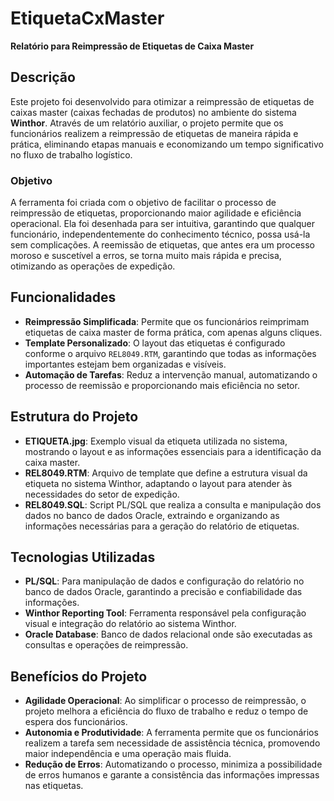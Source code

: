 # EtiquetaCxMaster

**Relatório para Reimpressão de Etiquetas de Caixa Master**

## Descrição

Este projeto foi desenvolvido para otimizar a reimpressão de etiquetas de caixas master (caixas fechadas de produtos) no ambiente do sistema **Winthor**. Através de um relatório auxiliar, o projeto permite que os funcionários realizem a reimpressão de etiquetas de maneira rápida e prática, eliminando etapas manuais e economizando um tempo significativo no fluxo de trabalho logístico.

### Objetivo

A ferramenta foi criada com o objetivo de facilitar o processo de reimpressão de etiquetas, proporcionando maior agilidade e eficiência operacional. Ela foi desenhada para ser intuitiva, garantindo que qualquer funcionário, independentemente do conhecimento técnico, possa usá-la sem complicações. A reemissão de etiquetas, que antes era um processo moroso e suscetível a erros, se torna muito mais rápida e precisa, otimizando as operações de expedição.

## Funcionalidades

- **Reimpressão Simplificada**: Permite que os funcionários reimprimam etiquetas de caixa master de forma prática, com apenas alguns cliques.
- **Template Personalizado**: O layout das etiquetas é configurado conforme o arquivo `REL8049.RTM`, garantindo que todas as informações importantes estejam bem organizadas e visíveis.
- **Automação de Tarefas**: Reduz a intervenção manual, automatizando o processo de reemissão e proporcionando mais eficiência no setor.

## Estrutura do Projeto

- **ETIQUETA.jpg**: Exemplo visual da etiqueta utilizada no sistema, mostrando o layout e as informações essenciais para a identificação da caixa master.
- **REL8049.RTM**: Arquivo de template que define a estrutura visual da etiqueta no sistema Winthor, adaptando o layout para atender às necessidades do setor de expedição.
- **REL8049.SQL**: Script PL/SQL que realiza a consulta e manipulação dos dados no banco de dados Oracle, extraindo e organizando as informações necessárias para a geração do relatório de etiquetas.

## Tecnologias Utilizadas

- **PL/SQL**: Para manipulação de dados e configuração do relatório no banco de dados Oracle, garantindo a precisão e confiabilidade das informações.
- **Winthor Reporting Tool**: Ferramenta responsável pela configuração visual e integração do relatório ao sistema Winthor.
- **Oracle Database**: Banco de dados relacional onde são executadas as consultas e operações de reimpressão.

## Benefícios do Projeto

- **Agilidade Operacional**: Ao simplificar o processo de reimpressão, o projeto melhora a eficiência do fluxo de trabalho e reduz o tempo de espera dos funcionários.
- **Autonomia e Produtividade**: A ferramenta permite que os funcionários realizem a tarefa sem necessidade de assistência técnica, promovendo maior independência e uma operação mais fluida.
- **Redução de Erros**: Automatizando o processo, minimiza a possibilidade de erros humanos e garante a consistência das informações impressas nas etiquetas.
